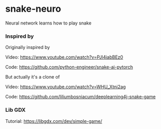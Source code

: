 # snake-neuro
Neural network learns how to play snake

### Inspired by 

Originally inspired by 

Video: https://www.youtube.com/watch?v=PJl4iabBEz0

Code: https://github.com/python-engineer/snake-ai-pytorch

But actually it's a clone of 

Video: https://www.youtube.com/watch?v=WHU_Xtni2ag

Code: https://github.com/liliumbosniacum/deeplearning4j-snake-game


### Lib GDX 

Tutorial: https://libgdx.com/dev/simple-game/